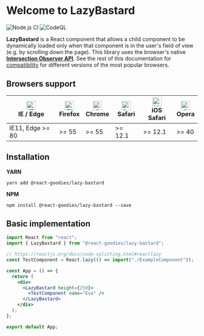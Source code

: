 # Welcome to LazyBastard

![Node.js CI](https://github.com/marborkowski//lazy-bastard/actions/workflows/node.js.yml/badge.svg?branch=main) ![CodeQL](https://github.com/marborkowski/lazy-bastard/actions/workflows/codeql.yml/badge.svg?branch=main)

**LazyBastard** is a React component that allows a child component to
be dynamically loaded only when that component is in the user's field of view (e.g. by
scrolling down the page). This library uses the browser's native **<a href="https://developer.mozilla.org/en-US/docs/Web/API/Intersection_Observer_API" target="_blank">Intersection Observer API</a>**. See the rest of this documentation for <a href="#compatibility">compatibility</a> for different versions of the most popular browsers.

## Browsers support

<span id="compatibility" />

| [<img src="https://raw.githubusercontent.com/alrra/browser-logos/master/src/edge/edge_48x48.png" alt="IE / Edge" width="24px" height="24px" />](http://godban.github.io/browsers-support-badges/)<br/>IE / Edge | [<img src="https://raw.githubusercontent.com/alrra/browser-logos/master/src/firefox/firefox_48x48.png" alt="Firefox" width="24px" height="24px" />](http://godban.github.io/browsers-support-badges/)<br/>Firefox | [<img src="https://raw.githubusercontent.com/alrra/browser-logos/master/src/chrome/chrome_48x48.png" alt="Chrome" width="24px" height="24px" />](http://godban.github.io/browsers-support-badges/)<br/>Chrome | [<img src="https://raw.githubusercontent.com/alrra/browser-logos/master/src/safari/safari_48x48.png" alt="Safari" width="24px" height="24px" />](http://godban.github.io/browsers-support-badges/)<br/>Safari | [<img src="https://raw.githubusercontent.com/alrra/browser-logos/master/src/safari-ios/safari-ios_48x48.png" alt="iOS Safari" width="24px" height="24px" />](http://godban.github.io/browsers-support-badges/)<br/>iOS Safari | [<img src="https://raw.githubusercontent.com/alrra/browser-logos/master/src/opera/opera_48x48.png" alt="Opera" width="24px" height="24px" />](http://godban.github.io/browsers-support-badges/)<br/>Opera |
| --------------------------------------------------------------------------------------------------------------------------------------------------------------------------------------------------------------- | ----------------------------------------------------------------------------------------------------------------------------------------------------------------------------------------------------------------- | ------------------------------------------------------------------------------------------------------------------------------------------------------------------------------------------------------------- | ------------------------------------------------------------------------------------------------------------------------------------------------------------------------------------------------------------- | ----------------------------------------------------------------------------------------------------------------------------------------------------------------------------------------------------------------------------- | --------------------------------------------------------------------------------------------------------------------------------------------------------------------------------------------------------- |
| IE11, Edge >= 80                                                                                                                                                                                                | >= 55                                                                                                                                                                                                             | >= 55                                                                                                                                                                                                         | >= 12.1                                                                                                                                                                                                       | >= 12.1                                                                                                                                                                                                                       | >= 40                                                                                                                                                                                                     |

## Installation

**YARN**

```shell
yarn add @react-goodies/lazy-bastard
```

**NPM**

```shell
npm install @react-goodies/lazy-bastard --save
```

## Basic implementation

```jsx
import React from "react";
import { LazyBastard } from "@react-goodies/lazy-bastard";

// https://reactjs.org/docs/code-splitting.html#reactlazy
const TestComponent = React.lazy(() => import("./ExampleComponent"));

const App = () => {
  return (
    <div>
      <LazyBastard height={250}>
        <TestComponent name="Eva" />
      </LazyBastard>
    </div>
  );
};

export default App;
```
